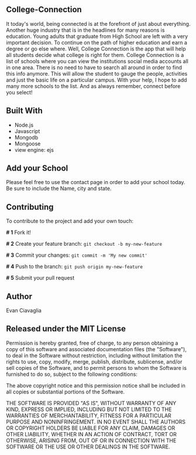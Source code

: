 ## College-Connection

It today's world, being connected is at the forefront of just about everything. Another huge industry that is in the headlines for many reasons is education. Young adults that graduate from High School are left with a very important decision. To continue on the path of higher education and earn a degree or go else where. Well, College Connection is the app that will help all students decide what college is right for them. College Connection is a list of schools where you can view the institutions social media accounts all in one area. There is no need to have to search all around in order to find this info anymore. This will allow the student to gauge the people, activities and just the basic life on a particular campus. With your help, I hope to add many more schools to the list. And as always remember, connect before you select!

## Built With

- Node.js
- Javascript
- Mongodb
- Mongoose
- view engine: ejs

## Add your School

Please feel free to use the contact page in order to add your school today. Be sure to include the Name, city and state.


## Contributing

To contribute to the project and add your own touch:

**# 1** Fork it!

**# 2** Create your feature branch: `git checkout -b my-new-feature`

**# 3** Commit your changes: `git commit -m 'My new commit'`

**# 4** Push to the branch: `git push origin my-new-feature`

**# 5** Submit your pull request

## Author

Evan Ciavaglia

## Released under the MIT License

Permission is hereby granted, free of charge, to any person obtaining a copy of this software and associated documentation files (the "Software"), to deal in the Software without restriction, including without limitation the rights to use, copy, modify, merge, publish, distribute, sublicense, and/or sell copies of the Software, and to permit persons to whom the Software is furnished to do so, subject to the following conditions:

The above copyright notice and this permission notice shall be included in all copies or substantial portions of the Software.

THE SOFTWARE IS PROVIDED "AS IS", WITHOUT WARRANTY OF ANY KIND, EXPRESS OR IMPLIED, INCLUDING BUT NOT LIMITED TO THE WARRANTIES OF MERCHANTABILITY, FITNESS FOR A PARTICULAR PURPOSE AND NONINFRINGEMENT. IN NO EVENT SHALL THE AUTHORS OR COPYRIGHT HOLDERS BE LIABLE FOR ANY CLAIM, DAMAGES OR OTHER LIABILITY, WHETHER IN AN ACTION OF CONTRACT, TORT OR OTHERWISE, ARISING FROM, OUT OF OR IN CONNECTION WITH THE SOFTWARE OR THE USE OR OTHER DEALINGS IN THE SOFTWARE.
